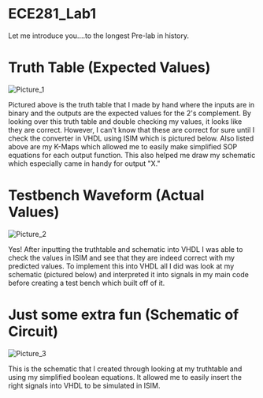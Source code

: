 ECE281_Lab1
===========

Let me introduce you....to the longest Pre-lab in history.

# Truth Table (Expected Values)

![Picture_1][picture_1] 

  Pictured above is the truth table that I made by hand where the inputs are in binary and the outputs are the expected values for the 2's complement.  By looking over this truth table and double checking my values, it looks like they are correct. However, I can't know that these are correct for sure until I check the converter in VHDL using ISIM which is pictured below.
  Also listed above are my K-Maps which allowed me to easily make simplified SOP equations for each output function.  This also helped me draw my schematic which especially came in handy for output "X."

[picture_1]: https://raw2.github.com/AnthonyEcheverry/ECE281_Lab1/master/Lab1_truthtable.PNG "Truth Table"

# Testbench Waveform (Actual Values)

![Picture_2][picture_2]

  Yes! After inputting the truthtable and schematic into VHDL I was able to check the values in ISIM and see that they are indeed correct with my predicted values.  To implement this into VHDL all I did was look at my schematic (pictured below) and interpreted it into signals in my main code before creating a test bench which built off of it.  


[picture_2]: https://raw2.github.com/AnthonyEcheverry/ECE281_Lab1/master/Lab1_testbench.PNG "ISIM"

# Just some extra fun (Schematic of Circuit)

![Picture_3][picture_3]

  This is the schematic that I created through looking at my truthtable and using my simplified boolean equations.  It allowed me to easily insert the right signals into VHDL to be simulated in ISIM.

[picture_3]:https://raw2.github.com/AnthonyEcheverry/ECE281_Lab1/master/Lab1_Schematic.png "Schematic"
